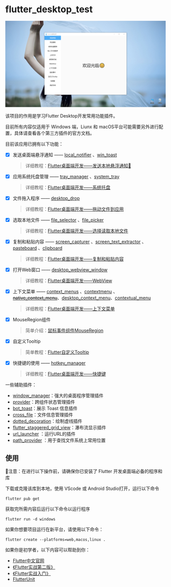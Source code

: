 # flutter_desktop_test

![img](.\img.png)

该项目的作用是学习Flutter Desktop开发常用功能插件。

目前所有内容仅适用于 Windows 端，Liunx 和 macOS平台可能需要另外进行配置，具体请查看各个第三方插件的官方文档。

目前该应用已拥有以下功能：

- [x] 发送桌面端悬浮通知 —— [local_notifier](https://pub.dev/packages/local_notifier) 、[win_toast](https://pub.dev/packages/win_toast)

  > 详细教程：[Flutter桌面端开发——发送本地悬浮通知🔔](https://juejin.cn/post/7074482758747160590)

- [x] 应用系统托盘管理 —— [tray_manager](https://pub.dev/packages/tray_manager) 、[system_tray](https://pub.dev/packages/system_tray)

  > 详细教程：[Flutter桌面端开发——系统托盘](https://juejin.cn/post/7074873704773058568)

- [x] 文件拖入程序 —— [desktop_drop](https://pub.dev/packages/desktop_drop)

  > 详细教程：[Flutter桌面端开发——拖动文件到应用](https://juejin.cn/post/7075261040744726559)

- [x] 选取本地文件 —— [file_selector](https://pub.dev/packages/file_selector) 、[file_picker](https://pub.dev/packages/file_picker)

  > 详细教程：[Flutter桌面端开发——选择读取本地文件](https://juejin.cn/post/7075889517210632200/)
  
- [x] 复制和粘贴内容 —— [screen_capturer](https://pub.dev/packages/screen_capturer) 、[screen_text_extractor](https://pub.dev/packages/screen_text_extractor) 、[pasteboard](https://pub.dev/packages/pasteboard) 、[clipboard](https://pub.dev/packages/clipboard)

  > 详细教程：[Flutter桌面端开发——复制和粘贴内容](https://juejin.cn/post/7076983397691686919/)
  
- [x] 打开Web窗口 —— [desktop_webview_window](https://pub.dev/packages/desktop_webview_window)

  > 详细教程：[Flutter桌面端开发——WebView](https://juejin.cn/post/7078481800846114847/)
  
- [x] 上下文菜单 —— [context_menus](https://pub.dev/packages/context_menus) 、[contextmenu](https://pub.dev/packages/contextmenu) 、~~[native_context_menu](https://pub.dev/packages/native_context_menu)~~、[desktop_context_menu](https://pub.dev/packages/desktop_context_menu)、[contextual_menu](https://pub.dev/packages/contextual_menu)

  > 详细教程：[Flutter桌面端开发——上下文菜单](https://juejin.cn/post/7081069597591339039/)
  
- [x] MouseRegion组件

  > 简单介绍：[鼠标事件组件MouseRegion](https://www.cnblogs.com/ilgnefz/p/16141838.html)
  
- [x] 自定义Tooltip

  > 简单教程：[Flutter自定义Tooltip](https://www.cnblogs.com/ilgnefz/p/16143779.html)

- [x] 快捷键的使用 —— [hotkey_manager](https://pub.dev/packages/hotkey_manager)
  > 详细教程：[Flutter桌面端开发——快捷键](https://www.cnblogs.com/ilgnefz/p/16257263.html)
  

一些辅助插件：

- [window_manager](https://pub.dev/packages/window_manager)：强大的桌面程序管理插件
- [provider](https://pub.dev/packages/provider)：跨组件状态管理插件
- [bot_toast](https://pub.dev/packages/bot_toast)：展示 Toast 信息插件
- [cross_file](https://pub.dev/packages/cross_file)：文件信息管理插件
- [dotted_decoration](https://pub.dev/packages/dotted_decoration)：绘制虚线插件
- [flutter_staggered_grid_view](https://pub.dev/packages/flutter_staggered_grid_view)：瀑布流显示插件
- [url_launcher](https://pub.dev/packages/url_launcher) ：运行URL的插件
- [path_provider](https://pub.dev/packages/path_provider) ：用于查找文件系统上常用位置

## 使用

👻注意：在进行以下操作前，请确保你已安装了 Flutter 开发桌面端必备的程序和库

下载或克隆该库到本地，使用 VScode 或 Android Studio打开，运行以下命令

```shell
flutter pub get
```

获取完所需内容后运行以下命令以运行程序

```shell
flutter run -d windows
```

如果你想要项目运行在新平台，请使用以下命令：

```shell
flutter create --platforms=web,macos,linux .
```

如果你是初学者，以下内容可以帮助到你：

- [Flutter中文官网](https://flutter.cn/)
- [《Flutter实战第二版》](https://book.flutterchina.club/)
- [《Flutter实战入门》](http://laomengit.com/guide/introduction/mobile_system.html)
- [FlutterUnit](https://github.com/toly1994328/FlutterUnit)

